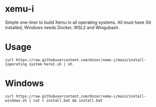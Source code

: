 # xemu-i
Simple one-liner to build Xemu in all operating systems. All must have Git installed, Windows needs Docker, WSL2 and Wingubash.

# Usage
```
curl https://raw.githubusercontent.com/Unzor/xemu-i/main/install-{operating system here}.sh | sh
```
# Windows
```
curl https://raw.githubusercontent.com/Unzor/xemu-i/main/install-windows.sh | cat > install.bat && install.bat
```
